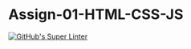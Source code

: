 # Assign-01-HTML-CSS-JS
[![GitHub's Super Linter](https://github.com/ICS2O-Programming-BraydenM/Assign-01-HTML-CSS-JS/workflows/GitHub's%20Super%20Linter/badge.svg)](https://github.com/ICS2O-Programming-BraydenM/Assign-01-HTML-CSS-JS/actions)